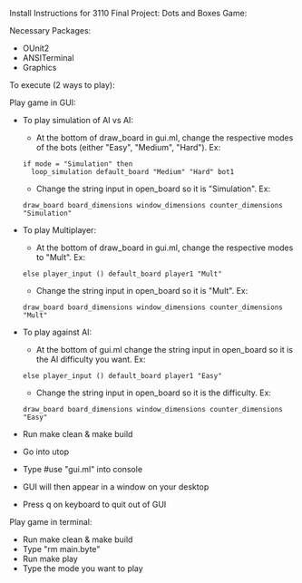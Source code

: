 Install Instructions for 3110 Final Project: Dots and Boxes Game: 

Necessary Packages: 
- OUnit2 
- ANSITerminal 
- Graphics 

To execute (2 ways to play):

Play game in GUI:
- To play simulation of AI vs AI: 
  - At the bottom of draw_board in gui.ml, change the respective modes of the bots (either "Easy", "Medium", "Hard"). Ex:   
  ```
  if mode = "Simulation" then
    loop_simulation default_board "Medium" "Hard" bot1
  ```
  - Change the string input in open_board so it is "Simulation". Ex:
  ```
  draw_board board_dimensions window_dimensions counter_dimensions "Simulation"
  ```

- To play Multiplayer: 
  - At the bottom of draw_board in gui.ml, change the respective modes to "Mult". Ex:   
  ```
  else player_input () default_board player1 "Mult"
  ```
  - Change the string input in open_board so it is "Mult". Ex:
  ```
  draw_board board_dimensions window_dimensions counter_dimensions "Mult"
  ```

- To play against AI: 
  - At the bottom of gui.ml change the string input in open_board so it is the AI difficulty you want. Ex: 
  ```
  else player_input () default_board player1 "Easy"
  ```
  - Change the string input in open_board so it is the difficulty. Ex:
  ```
  draw_board board_dimensions window_dimensions counter_dimensions "Easy"
  ```
- Run make clean & make build
- Go into utop
- Type #use "gui.ml" into console
- GUI will then appear in a window on your desktop
- Press q on keyboard to quit out of GUI

Play game in terminal:
- Run make clean & make build
- Type "rm main.byte"
- Run make play
- Type the mode you want to play


